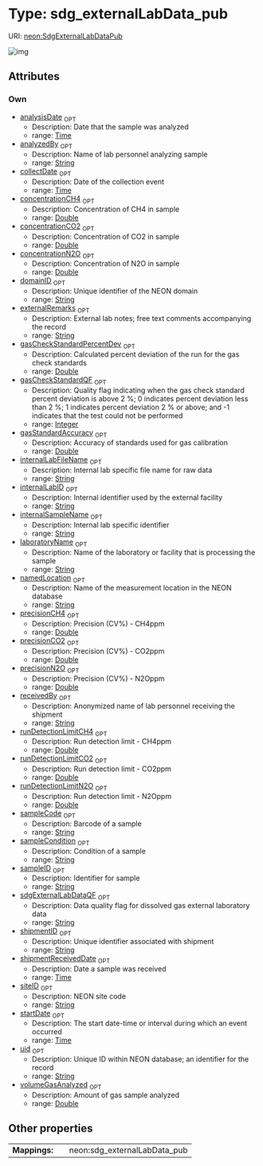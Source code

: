 
# Type: sdg_externalLabData_pub




URI: [neon:SdgExternalLabDataPub](https://data.neonscience.org/SdgExternalLabDataPub)


![img](http://yuml.me/diagram/nofunky;dir:TB/class/[SdgExternalLabDataPub&#124;uid:string%20%3F;domainID:string%20%3F;siteID:string%20%3F;sampleID:string%20%3F;collectDate:time%20%3F;startDate:time%20%3F;laboratoryName:string%20%3F;internalLabID:string%20%3F;shipmentReceivedDate:time%20%3F;receivedBy:string%20%3F;shipmentID:string%20%3F;externalRemarks:string%20%3F;analysisDate:time%20%3F;internalSampleName:string%20%3F;internalLabFileName:string%20%3F;concentrationCH4:double%20%3F;concentrationCO2:double%20%3F;concentrationN2O:double%20%3F;volumeGasAnalyzed:double%20%3F;runDetectionLimitCH4:double%20%3F;runDetectionLimitCO2:double%20%3F;runDetectionLimitN2O:double%20%3F;precisionCH4:double%20%3F;precisionCO2:double%20%3F;precisionN2O:double%20%3F;gasStandardAccuracy:double%20%3F;analyzedBy:string%20%3F;sampleCode:string%20%3F;sampleCondition:string%20%3F;namedLocation:string%20%3F;sdgExternalLabDataQF:string%20%3F;gasCheckStandardPercentDev:double%20%3F;gasCheckStandardQF:integer%20%3F])

## Attributes


### Own

 * [analysisDate](analysisDate.md)  <sub>OPT</sub>
    * Description: Date that the sample was analyzed
    * range: [Time](types/Time.md)
 * [analyzedBy](analyzedBy.md)  <sub>OPT</sub>
    * Description: Name of lab personnel analyzing sample
    * range: [String](types/String.md)
 * [collectDate](collectDate.md)  <sub>OPT</sub>
    * Description: Date of the collection event
    * range: [Time](types/Time.md)
 * [concentrationCH4](concentrationCH4.md)  <sub>OPT</sub>
    * Description: Concentration of CH4 in sample
    * range: [Double](types/Double.md)
 * [concentrationCO2](concentrationCO2.md)  <sub>OPT</sub>
    * Description: Concentration of CO2 in sample
    * range: [Double](types/Double.md)
 * [concentrationN2O](concentrationN2O.md)  <sub>OPT</sub>
    * Description: Concentration of N2O in sample
    * range: [Double](types/Double.md)
 * [domainID](domainID.md)  <sub>OPT</sub>
    * Description: Unique identifier of the NEON domain
    * range: [String](types/String.md)
 * [externalRemarks](externalRemarks.md)  <sub>OPT</sub>
    * Description: External lab notes; free text comments accompanying the record
    * range: [String](types/String.md)
 * [gasCheckStandardPercentDev](gasCheckStandardPercentDev.md)  <sub>OPT</sub>
    * Description: Calculated percent deviation of the run for the gas check standards
    * range: [Double](types/Double.md)
 * [gasCheckStandardQF](gasCheckStandardQF.md)  <sub>OPT</sub>
    * Description: Quality flag indicating when the gas check standard percent deviation is above 2 %; 0 indicates percent deviation less than 2 %; 1 indicates percent deviation 2 % or above; and -1 indicates that the test could not be performed
    * range: [Integer](types/Integer.md)
 * [gasStandardAccuracy](gasStandardAccuracy.md)  <sub>OPT</sub>
    * Description: Accuracy of standards used for gas calibration
    * range: [Double](types/Double.md)
 * [internalLabFileName](internalLabFileName.md)  <sub>OPT</sub>
    * Description: Internal lab specific file name for raw data
    * range: [String](types/String.md)
 * [internalLabID](internalLabID.md)  <sub>OPT</sub>
    * Description: Internal identifier used by the external facility
    * range: [String](types/String.md)
 * [internalSampleName](internalSampleName.md)  <sub>OPT</sub>
    * Description: Internal lab specific identifier
    * range: [String](types/String.md)
 * [laboratoryName](laboratoryName.md)  <sub>OPT</sub>
    * Description: Name of the laboratory or facility that is processing the sample
    * range: [String](types/String.md)
 * [namedLocation](namedLocation.md)  <sub>OPT</sub>
    * Description: Name of the measurement location in the NEON database
    * range: [String](types/String.md)
 * [precisionCH4](precisionCH4.md)  <sub>OPT</sub>
    * Description: Precision (CV%) - CH4ppm
    * range: [Double](types/Double.md)
 * [precisionCO2](precisionCO2.md)  <sub>OPT</sub>
    * Description: Precision (CV%) - CO2ppm
    * range: [Double](types/Double.md)
 * [precisionN2O](precisionN2O.md)  <sub>OPT</sub>
    * Description: Precision (CV%) - N2Oppm
    * range: [Double](types/Double.md)
 * [receivedBy](receivedBy.md)  <sub>OPT</sub>
    * Description: Anonymized name of lab personnel receiving the shipment
    * range: [String](types/String.md)
 * [runDetectionLimitCH4](runDetectionLimitCH4.md)  <sub>OPT</sub>
    * Description: Run detection limit - CH4ppm
    * range: [Double](types/Double.md)
 * [runDetectionLimitCO2](runDetectionLimitCO2.md)  <sub>OPT</sub>
    * Description: Run detection limit - CO2ppm
    * range: [Double](types/Double.md)
 * [runDetectionLimitN2O](runDetectionLimitN2O.md)  <sub>OPT</sub>
    * Description: Run detection limit - N2Oppm
    * range: [Double](types/Double.md)
 * [sampleCode](sampleCode.md)  <sub>OPT</sub>
    * Description: Barcode of a sample
    * range: [String](types/String.md)
 * [sampleCondition](sampleCondition.md)  <sub>OPT</sub>
    * Description: Condition of a sample
    * range: [String](types/String.md)
 * [sampleID](sampleID.md)  <sub>OPT</sub>
    * Description: Identifier for sample
    * range: [String](types/String.md)
 * [sdgExternalLabDataQF](sdgExternalLabDataQF.md)  <sub>OPT</sub>
    * Description: Data quality flag for dissolved gas external laboratory data
    * range: [String](types/String.md)
 * [shipmentID](shipmentID.md)  <sub>OPT</sub>
    * Description: Unique identifier associated with shipment
    * range: [String](types/String.md)
 * [shipmentReceivedDate](shipmentReceivedDate.md)  <sub>OPT</sub>
    * Description: Date a sample was received
    * range: [Time](types/Time.md)
 * [siteID](siteID.md)  <sub>OPT</sub>
    * Description: NEON site code
    * range: [String](types/String.md)
 * [startDate](startDate.md)  <sub>OPT</sub>
    * Description: The start date-time or interval during which an event occurred
    * range: [Time](types/Time.md)
 * [uid](uid.md)  <sub>OPT</sub>
    * Description: Unique ID within NEON database; an identifier for the record
    * range: [String](types/String.md)
 * [volumeGasAnalyzed](volumeGasAnalyzed.md)  <sub>OPT</sub>
    * Description: Amount of gas sample analyzed
    * range: [Double](types/Double.md)

## Other properties

|  |  |  |
| --- | --- | --- |
| **Mappings:** | | neon:sdg_externalLabData_pub |

